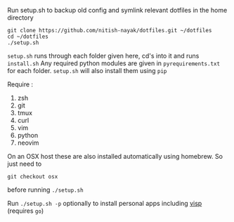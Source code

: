 Run setup.sh to backup old config and symlink relevant dotfiles in the home directory
```
git clone https://github.com/nitish-nayak/dotfiles.git ~/dotfiles
cd ~/dotfiles
./setup.sh
```

`setup.sh` runs through each folder given here, cd's into it and runs `install.sh`
Any required python modules are given in `pyrequirements.txt` for each folder.
`setup.sh` will also install them using `pip`

Require :
1. zsh
2. git
3. tmux
4. curl
5. vim
6. python
7. neovim

On an OSX host these are also installed automatically using homebrew. So just need to
```
git checkout osx
```
before running `./setup.sh`

Run `./setup.sh -p` optionally to install personal apps including [visp](https://github.com/ambientsound/visp) (requires `go`)
